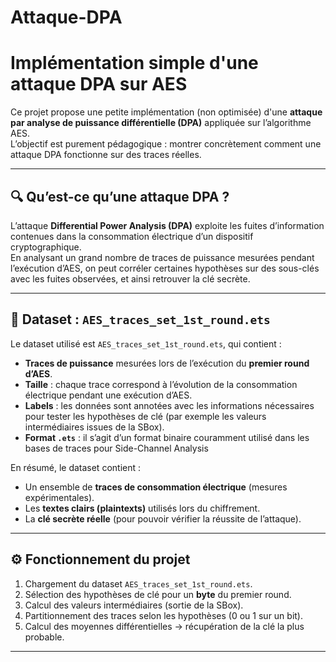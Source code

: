 # Attaque-DPA

# Implémentation simple d'une attaque DPA sur AES

Ce projet propose une petite implémentation (non optimisée) d'une **attaque par analyse de puissance différentielle (DPA)** appliquée sur l’algorithme AES.  
L’objectif est purement pédagogique : montrer concrètement comment une attaque DPA fonctionne sur des traces réelles.

---

## 🔍 Qu’est-ce qu’une attaque DPA ?
L’attaque **Differential Power Analysis (DPA)** exploite les fuites d’information contenues dans la consommation électrique d’un dispositif cryptographique.  
En analysant un grand nombre de traces de puissance mesurées pendant l’exécution d’AES, on peut corréler certaines hypothèses sur des sous-clés avec les fuites observées, et ainsi retrouver la clé secrète.

---

## 📂 Dataset : `AES_traces_set_1st_round.ets`

Le dataset utilisé est `AES_traces_set_1st_round.ets`, qui contient :

- **Traces de puissance** mesurées lors de l’exécution du **premier round d’AES**.  
- **Taille** : chaque trace correspond à l’évolution de la consommation électrique pendant une exécution d’AES.  
- **Labels** : les données sont annotées avec les informations nécessaires pour tester les hypothèses de clé (par exemple les valeurs intermédiaires issues de la SBox).  
- **Format `.ets`** : il s’agit d’un format binaire couramment utilisé dans les bases de traces pour Side-Channel Analysis 

En résumé, le dataset contient :  
- Un ensemble de **traces de consommation électrique** (mesures expérimentales).  
- Les **textes clairs (plaintexts)** utilisés lors du chiffrement.  
- La **clé secrète réelle** (pour pouvoir vérifier la réussite de l’attaque).  

---

## ⚙️ Fonctionnement du projet

1. Chargement du dataset `AES_traces_set_1st_round.ets`.  
2. Sélection des hypothèses de clé pour un **byte** du premier round.  
3. Calcul des valeurs intermédiaires (sortie de la SBox).  
4. Partitionnement des traces selon les hypothèses (0 ou 1 sur un bit).  
5. Calcul des moyennes différentielles → récupération de la clé la plus probable.  

---
